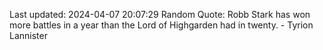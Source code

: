 Last updated: 2024-04-07 20:07:29
Random Quote: Robb Stark has won more battles in a year than the Lord of Highgarden had in twenty.  -  Tyrion Lannister